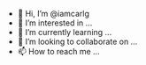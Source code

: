 - 👋 Hi, I’m @iamcarlg
- 👀 I’m interested in ...
- 🌱 I’m currently learning ...
- 💞️ I’m looking to collaborate on ...
- 📫 How to reach me ...

<!---
iamcarlg/iamcarlg is a ✨ special ✨ repository because its `README.md` (this file) appears on your GitHub profile.
You can click the Preview link to take a look at your changes.
--->
